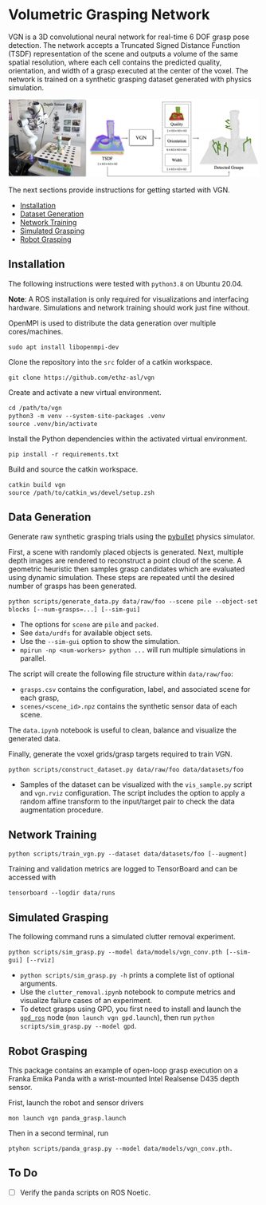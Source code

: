 # Volumetric Grasping Network

VGN is a 3D convolutional neural network for real-time 6 DOF grasp pose detection. The network accepts a Truncated Signed Distance Function (TSDF) representation of the scene and outputs a volume of the same spatial resolution, where each cell contains the predicted quality, orientation, and width of a grasp executed at the center of the voxel. The network is trained on a synthetic grasping dataset generated with physics simulation.

<!-- TODO insert citation -->

![overview](docs/overview.png)

The next sections provide instructions for getting started with VGN.

- [Installation](#installation)
- [Dataset Generation](#data-generation)
- [Network Training](#network-training)
- [Simulated Grasping](#simulated-grasping)
- [Robot Grasping](#robot-grasping)

## Installation

The following instructions were tested with `python3.8` on Ubuntu 20.04.

**Note**: A ROS installation is only required for visualizations and interfacing hardware. Simulations and network training should work just fine without.

OpenMPI is used to distribute the data generation over multiple cores/machines.

```
sudo apt install libopenmpi-dev
```

Clone the repository into the `src` folder of a catkin workspace.

```
git clone https://github.com/ethz-asl/vgn
```

Create and activate a new virtual environment.

```
cd /path/to/vgn
python3 -m venv --system-site-packages .venv
source .venv/bin/activate
```

Install the Python dependencies within the activated virtual environment.

```
pip install -r requirements.txt
```

Build and source the catkin workspace.

```
catkin build vgn
source /path/to/catkin_ws/devel/setup.zsh
```

<!-- TODO add instructions for pip installation -->

<!-- TODO data download -->

## Data Generation

Generate raw synthetic grasping trials using the [pybullet](https://github.com/bulletphysics/bullet3) physics simulator.

First, a scene with randomly placed objects is generated. Next, multiple depth images are rendered to reconstruct a point cloud of the scene. A geometric heuristic then samples grasp candidates which are evaluated using dynamic simulation. These steps are repeated until the desired number of grasps has been generated.

```
python scripts/generate_data.py data/raw/foo --scene pile --object-set blocks [--num-grasps=...] [--sim-gui]
```

- The options for `scene` are `pile` and `packed`.
- See `data/urdfs` for available object sets.
- Use the `--sim-gui` option to show the simulation.
- `mpirun -np <num-workers> python ...` will run multiple simulations in parallel.

The script will create the following file structure within `data/raw/foo`:

- `grasps.csv` contains the configuration, label, and associated scene for each grasp,
- `scenes/<scene_id>.npz` contains the synthetic sensor data of each scene.

The `data.ipynb` notebook is useful to clean, balance and visualize the generated data.

Finally, generate the voxel grids/grasp targets required to train VGN.

```
python scripts/construct_dataset.py data/raw/foo data/datasets/foo
```

- Samples of the dataset can be visualized with the `vis_sample.py` script and `vgn.rviz` configuration. The script includes the option to apply a random affine transform to the input/target pair to check the data augmentation procedure.

## Network Training

```
python scripts/train_vgn.py --dataset data/datasets/foo [--augment]
```

Training and validation metrics are logged to TensorBoard and can be accessed with

```
tensorboard --logdir data/runs
```

## Simulated Grasping

The following command runs a simulated clutter removal experiment.

```
python scripts/sim_grasp.py --model data/models/vgn_conv.pth [--sim-gui] [--rviz]
```

- `python scripts/sim_grasp.py -h` prints a complete list of optional arguments.
- Use the `clutter_removal.ipynb` notebook to compute metrics and visualize failure cases of an experiment.
- To detect grasps using GPD, you first need to install and launch the [`gpd_ros`](https://github.com/atenpas/gpd_ros) node (`mon launch vgn gpd.launch`), then run `python scripts/sim_grasp.py --model gpd`.

## Robot Grasping

This package contains an example of open-loop grasp execution on a Franka Emika Panda with a wrist-mounted Intel Realsense D435 depth sensor.

Frist, launch the robot and sensor drivers

```
mon launch vgn panda_grasp.launch
```

Then in a second terminal, run

```
ptyhon scripts/panda_grasp.py --model data/models/vgn_conv.pth.
```

## To Do

- [ ] Verify the panda scripts on ROS Noetic.
